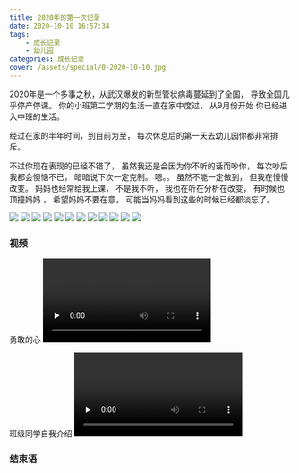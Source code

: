 ```yaml
---
title: 2020年的第一次记录
date: 2020-10-10 16:57:34
tags: 
    - 成长记录
    - 幼儿园
categories: 成长记录
cover: /assets/special/0-2020-10-10.jpg
---
```

2020年是一个多事之秋，从武汉爆发的新型管状病毒蔓延到了全国， 导致全国几乎停产停课。
你的小班第二学期的生活一直在家中度过， 从9月份开始 你已经进入中班的生活。

经过在家的半年时间，到目前为至， 每次休息后的第一天去幼儿园你都非常排斥。

不过你现在表现的已经不错了， 虽然我还是会因为你不听的话而吵你， 每次吵后我都会懊恼不已， 暗暗说下次一定克制。
嗯。。 虽然不能一定做到， 但我在慢慢改变。 妈妈也经常给我上课， 不是我不听， 我也在听在分析在改变， 有时候也
顶撞妈妈 ， 希望妈妈不要在意， 可能当妈妈看到这些的时候已经都淡忘了。

![](/assets/special/0-2020-10-10.jpg)
![](/assets/special/1-2020-10-10.jpg)
![](/assets/special/2-2020-10-10.jpg)
![](/assets/special/3-2020-10-10.jpg)
![](/assets/special/4-2020-10-10.jpg)
![](/assets/special/5-2020-10-10.jpg)
![](/assets/special/6-2020-10-10.jpg)
![](/assets/special/7-2020-10-10.jpg)
![](/assets/special/8-2020-10-10.jpg)
![](/assets/special/9-2020-10-10.jpg)
![](/assets/special/10-2020-10-10.jpg)
![](/assets/special/11-2020-10-10.jpg)

### 视频
勇敢的心
<video id="video" controls="" preload="none" src="/assets/special/yonggan.mp4">
</video>

班级同学自我介绍
<video id="video" controls="" preload="none"  src="/assets/special/jieshao.mp4">
</video>

### 结束语
